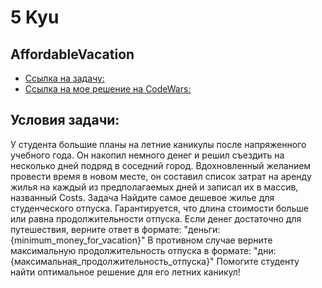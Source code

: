 5 Kyu
======
AffordableVacation
-------------------
* [Ссылка на задачу:](https://www.codewars.com/kata/66871953e441f6da6e36a0cc)
* [Ссылка на мое решение на CodeWars:](https://www.codewars.com/kata/reviews/6687243989f71ba6c8bcb569/groups/668bf5dfb5ea2626636b6923)

Условия задачи:
---------------
У студента большие планы на летние каникулы после напряженного учебного года. 
Он накопил немного денег и решил съездить на несколько дней подряд в соседний город. 
Вдохновленный желанием провести время в новом месте, 
он составил список затрат на аренду жилья на каждый из предполагаемых дней и записал их в массив, 
названный Costs.
Задача
Найдите самое дешевое жилье для студенческого отпуска.
Гарантируется, что длина стоимости больше или равна продолжительности отпуска.
Если денег достаточно для путешествия, верните ответ в формате:
"деньги: {minimum_money_for_vacation}"
В противном случае верните максимальную продолжительность отпуска в формате:
"дни: {максимальная_продолжительность_отпуска}"
Помогите студенту найти оптимальное решение для его летних каникул!